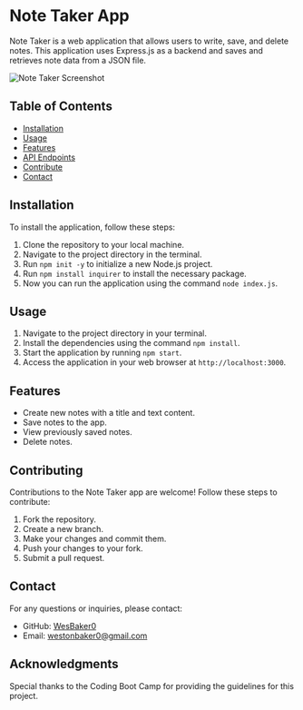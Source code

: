 # Note Taker App

Note Taker is a web application that allows users to write, save, and delete notes. This application uses Express.js as a backend and saves and retrieves note data from a JSON file.

![Note Taker Screenshot](/path/to/screenshot.png) <!-- Change the path to the screenshot of your app -->

## Table of Contents

- [Installation](#installation)
- [Usage](#usage)
- [Features](#features)
- [API Endpoints](#api-endpoints)
- [Contribute](#contributing)
- [Contact](#contact)

## Installation

To install the application, follow these steps:

1. Clone the repository to your local machine.
2. Navigate to the project directory in the terminal.
3. Run `npm init -y` to initialize a new Node.js project.
4. Run `npm install inquirer` to install the necessary package.
5. Now you can run the application using the command `node index.js`.

## Usage

1. Navigate to the project directory in your terminal.
2. Install the dependencies using the command `npm install`.
3. Start the application by running `npm start`.
4. Access the application in your web browser at `http://localhost:3000`.
   
## Features

- Create new notes with a title and text content.
- Save notes to the app.
- View previously saved notes.
- Delete notes.

## Contributing

Contributions to the Note Taker app are welcome! Follow these steps to contribute:

1. Fork the repository.
2. Create a new branch.
3. Make your changes and commit them.
4. Push your changes to your fork.
5. Submit a pull request.


## Contact

For any questions or inquiries, please contact:

- GitHub: [WesBaker0](#)
- Email: westonbaker0@gmail.com


## Acknowledgments

Special thanks to the Coding Boot Camp for providing the guidelines for this project.
